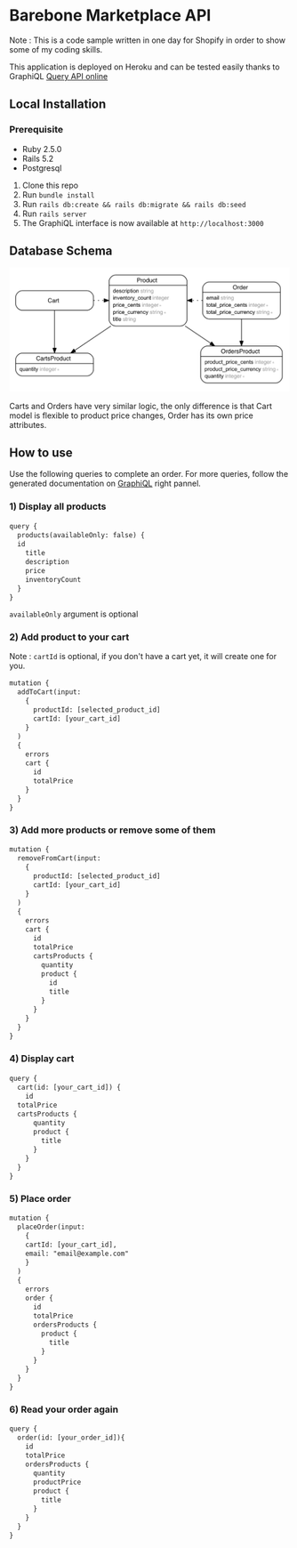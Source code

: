 
# Barebone Marketplace API

Note : This is a code sample written in one day for Shopify in order to show some of my coding skills.

This application is deployed on Heroku and can be tested easily thanks to GraphiQL
[Query API online](https://marketplace-api-demo.herokuapp.com/)

## Local Installation

### Prerequisite
- Ruby 2.5.0
- Rails 5.2
- Postgresql

 1. Clone this repo
 2. Run `bundle install`
 3. Run `rails db:create && rails db:migrate && rails db:seed`
 4. Run `rails server`
 5. The GraphiQL interface is now available at `http://localhost:3000`

## Database Schema
![Schema description](https://github.com/raphaelescoyez/marketplace_api/blob/master/public/marketplace_api.png?raw=true)

Carts and Orders have very similar logic, the only difference is that Cart model is flexible to product price changes, Order has its own price attributes.

## How to use

Use the following queries to complete an order.
For more queries, follow the generated documentation on [GraphiQL](https://marketplace-api-demo.herokuapp.com/) right pannel.

### 1) Display all products
```
query {
  products(availableOnly: false) {
  id
    title
    description
    price
    inventoryCount
  }
}
```
`availableOnly` argument is optional

### 2) Add product to your cart
Note : `cartId` is optional, if you don't have a cart yet, it will create one for you.
```
mutation {
  addToCart(input:
    {
      productId: [selected_product_id]
      cartId: [your_cart_id]
    }
  )
  {
    errors
    cart {
      id
      totalPrice
    }
  }
}
```

### 3) Add more products or remove some of them
```
mutation {
  removeFromCart(input:
    {
      productId: [selected_product_id]
      cartId: [your_cart_id]
    }
  )
  {
    errors
    cart {
      id
      totalPrice
      cartsProducts {
        quantity
        product {
          id
          title
        }
      }
    }
  }
}
```

### 4) Display cart
```
query {
  cart(id: [your_cart_id]) {
    id
  totalPrice
  cartsProducts {
      quantity
      product {
        title
      }
    }
  }
}
```

### 5) Place order
```
mutation {
  placeOrder(input:
    {
    cartId: [your_cart_id],
    email: "email@example.com"
    }
  )
  {
    errors
    order {
      id
      totalPrice
      ordersProducts {
        product {
          title
        }
      }
    }
  }
}
```

### 6) Read your order again
```
query {
  order(id: [your_order_id]){
    id
    totalPrice
    ordersProducts {
      quantity
      productPrice
      product {
      	title
      }
    }
  }
}
```
